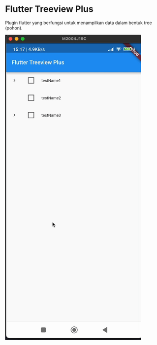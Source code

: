 # Flutter Treeview Plus

Plugin flutter yang berfungsi untuk menampilkan data dalam bentuk tree (pohon).

![example](https://github.com/nusanet/flutter-treeview-plus/blob/main/screenshot/example.gif)